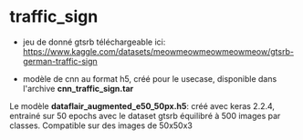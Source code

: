 # traffic_sign

- jeu de donné gtsrb téléchargeable ici: https://www.kaggle.com/datasets/meowmeowmeowmeowmeow/gtsrb-german-traffic-sign

- modèle de cnn au format h5, créé pour le usecase, disponible dans l'archive **cnn_traffic_sign.tar** 

Le modèle **dataflair_augmented_e50_50px.h5**: créé avec keras 2.2.4, entrainé sur 50 epochs avec le dataset gtsrb équilibré à 500 images par classes. Compatible sur des images de 50x50x3
